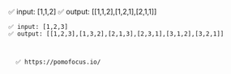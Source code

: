   ✅ input: [1,1,2]
    ✅ output: [[1,1,2],[1,2,1],[2,1,1]]

    ✅ input: [1,2,3]
    ✅ output: [[1,2,3],[1,3,2],[2,1,3],[2,3,1],[3,1,2],[3,2,1]]



      ✅ https://pomofocus.io/